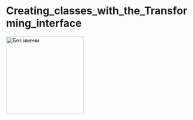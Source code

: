 # Creating_classes_with_the_Transforming_interface


<img width="211" alt="Без имени" src="https://github.com/nech14/Creating_classes_with_the_Transforming_interface/assets/113244483/92eca6ca-6da5-46d4-ba55-6eae855293b8">
